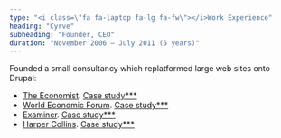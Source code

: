 ```yaml
---
type: "<i class=\"fa fa-laptop fa-lg fa-fw\"></i>Work Experience"
heading: "Cyrve"
subheading: "Founder, CEO"
duration: "November 2006 – July 2011 (5 years)"
---
```


Founded a small consultancy which replatformed large web sites onto Drupal:

- [The Economist](http://www.economist.com). [Case study***]()
- [World Economic Forum](https://www.weforum.org). [Case study***]()
- [Examiner](http://wwww.examiner.com). [Case study***]()
- [Harper Collins](http://wwww.harpercollins.com). [Case study***]()
